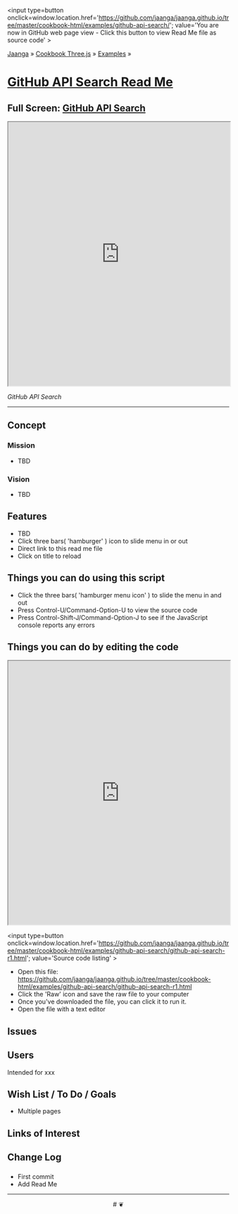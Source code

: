 <span style=display:none; >[You are now in GitHub source code view - click this link to view Read Me file as a web page]
( https://jaanga.github.io/cookbook-html/examples/github-api-search/index.html#readme.md "View file as a web page." ) </span>
<input type=button onclick=window.location.href='https://github.com/jaanga/jaanga.github.io/tree/master/cookbook-html/examples/github-api-search/'; value='You are now in GitHub web page view - Click this button to view Read Me file as source code' >

[Jaanga]( https://jaanga.github.io ) &raquo; [Cookbook Three.js]( http://jaangas.github.io/cookbook-html/  ) &raquo;
[Examples]( https://jaanga.github.io/cookbook-html/examples/ ) &raquo;

[GitHub API Search Read Me]( https://jaanga.github.io/cookbook-html/examples/github-api-search/index.html#readme.md )
===

## Full Screen: [ GitHub API Search ]( https://jaanga.github.io/cookbook-html/examples/github-api-search/index.html )


<img src="XXXX" style=display:none; width=800 >

<iframe src=https://jaanga.github.io/cookbook-html/examples/github-api-search/index.html width=100% height=600px ></iframe>

_GitHub API Search_

***

## Concept

### Mission

* TBD

### Vision

* TBD

## Features

* TBD
* Click three bars( 'hamburger' ) icon to slide menu in or out
* Direct link to this read me file
* Click on title to reload 


## Things you can do using this script


* Click the three bars( 'hamburger menu icon' ) to slide the menu in and out
* Press Control-U/Command-Option-U to view the source code
* Press Control-Shift-J/Command-Option-J to see if the JavaScript console reports any errors



## Things you can do by editing the code

<iframe src='https://jaanga.github.io/cookbook-html/examples/libraries/ace-editor/ace-view-r1.html#' +
	'https://github.com/jaanga/jaanga.github.io/tree/master/cookbook-html/examples/github-api-search/github-api-search-r1.html' width=100% height=600 ></iframe>

<input type=button onclick=window.location.href='https://github.com/jaanga/jaanga.github.io/tree/master/cookbook-html/examples/github-api-search/github-api-search-r1.html';
value='Source code listing' >


* Open this file: https://github.com/jaanga/jaanga.github.io/tree/master/cookbook-html/examples/github-api-search/github-api-search-r1.html
* Click the 'Raw' icon and save the raw file to your computer
* Once you've downloaded the file, you can click it to run it.
* Open the file with a text editor


## Issues

## Users

Intended for xxx

## Wish List / To Do / Goals

* Multiple pages




## Links of Interest




## Change Log

### 

* First commit
* Add Read Me


***

<center title='Jaanga ~ your 3D happy place' >
# <a href=javascript:window.scrollTo(0,0); style=text-decoration:none; > ❦ </a>
</center>
